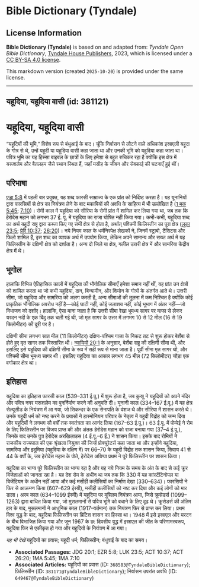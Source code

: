 # Bible Dictionary (Tyndale)

## License Information

**Bible Dictionary (Tyndale)** is based on and adapted from: _Tyndale Open Bible Dictionary_, [Tyndale House Publishers](https://tyndaleopenresources.com/), 2023, which is licensed under a [CC BY-SA 4.0 license](https://creativecommons.org/licenses/by-sa/4.0/legalcode.en).

This markdown version (created `2025-10-20`) is provided under the same license.



--------------------------------

## यहूदिया, यहूदिया वासी (id: 381121)

यहूदिया, यहूदिया वासी
=====================

“यहूदियों की भूमि,” विशेष रूप से बंधुआई के बाद। चूंकि निर्वासन से लौटने वाले अधिकांश इस्राएली यहूदा के गोत्र से थे, उन्हें यहूदी या यहूदिया वासी कहा जाता था और उनकी भूमि को यहूदिया कहा जाता था। पवित्र भूमि का यह हिस्सा बाइबल के छात्रों के लिए हमेशा से बहुत रुचिकर रहा है क्योंकि इस क्षेत्र में यरूशलेम और बैतलहम जैसे स्थान स्थित हैं, जहाँ मसीह के जीवन और सेवकाई की घटनाएँ हुई थीं।

परिभाषा
-------

[एज्रा 5:8](https://ref.ly/Ezra5:8) में पहली बार प्रयुक्त, यह शब्द फारसी साम्राज्य के एक प्रांत को निर्दिष्ट करता है। यह यूनानियों द्वारा फारसियों से क्षेत्र का नियंत्रण लेने के बाद मकाबियों की अवधि के साहित्य में भी उल्लेखित है ([1 मक 5:45](https://ref.ly/1Macc5:45); [7:10](https://ref.ly/1Macc7:10))। रोमी काल में यहूदिया को सीरिया के रोमी प्रांत में शामिल कर लिया गया था, जब तक कि हेरोदेस महान को लगभग 37 ई. पू. में यहूदिया का राजा घोषित नहीं किया गया। कभी\-कभी, यहूदिया शब्द का अर्थ यहूदी राष्ट्र द्वारा कब्जा किए गए सभी क्षेत्र से होता है, अर्थात् पश्चिमी फिलिस्तीन का पूरा क्षेत्र ([लूका 23:5](https://ref.ly/Luke23:5); [प्रेरि 10:37](https://ref.ly/Acts10:37); [26:20](https://ref.ly/Acts26:20))। नये नियम काल के धर्मनिरपेक्ष लेखकों ने, जिनमें स्ट्राबो, टैसिटस और फिलो शामिल हैं, इस शब्द का व्यापक अर्थ में उपयोग किया, लेकिन अपने सामान्य और सख्त अर्थ में यह फिलिस्तीन के दक्षिणी क्षेत्र को दर्शाता है। अन्य दो जिले या क्षेत्र, गलील उत्तरी क्षेत्र में और सामरिया केंद्रीय क्षेत्र में थे।

भूगोल
-----

हालांकि विभिन्न ऐतिहासिक कालों में यहूदिया की भौगोलिक सीमाएँ हमेशा समान नहीं थीं, यह प्रांत उन क्षेत्रों को शामिल करता था जो कभी यहूदिया, दान, बिन्यामीन, और शिमोन के गोत्रों के अंतर्गत आते थे। उत्तरी सीमा, जो यहूदिया और सामरिया को अलग करती है, अन्य सीमाओं की तुलना में कम निश्चित है क्योंकि कोई प्राकृतिक भौगोलिक अवरोध नहीं है—कोई घाटी नहीं, कोई जलाशय नहीं, कोई भूभाग में अंतर नहीं—जो विभाजन को दर्शाए। हालांकि, ऐसा माना जाता है कि उत्तरी सीमा रेखा भूमध्य सागर पर याफा से लेकर यरदन नदी के एक बिंदु तक चली गई थी, जो मृत सागर के उत्तर में लगभग 10 से 12 मील (16 से 19 किलोमीटर) की दूरी पर है।

दक्षिणी सीमा लगभग सात मील (11 किलोमीटर) दक्षिण\-पश्चिम गाज़ा के निकट तट से शुरू होकर बेर्शेबा से होते हुए मृत सागर तक विस्तारित थी। [न्यायियों 20:1](https://ref.ly/Judg20:1) के अनुसार, बेर्शेबा राष्ट्र की दक्षिणी सीमा थी, और इसलिए इसे यहूदिया की दक्षिणी सीमा के रूप में सही रूप से माना जाता है। पूर्वी सीमा मृत सागर थी, और पश्चिमी सीमा भूमध्य सागर थी। इसलिए यहूदिया का आकार लगभग 45 मील (72 किलोमीटर) चौड़ा एक वर्गाकार क्षेत्र था।

इतिहास
------

यहूदिया का इतिहास फारसी काल (539–331 ई.पू.) में शुरू होता है, जब कुस्रू ने यहूदियों को अपने मंदिर और पवित्र नगर यरूशलेम का पुनर्निर्माण करने की अनुमति दी। यूनानी काल (334–167 ई.पू.) में यह क्षेत्र सेल्यूसीड के नियंत्रण में आ गया, जो सिकन्दर के एक सेनापति के वंशज थे और सीरिया में शासन करते थे। उनके यहूदी धर्म को नष्ट करने के प्रयासों ने हास्मोनियन परिवार के नेतृत्व में यहूदी विद्रोह को जन्म दिया और यहूदियों ने लगभग सौ वर्षों तक स्वतंत्रता का आनंद लिया (167–63 ई.पू.)। 63 ई.पू. में पोम्पेई ने रोम के लिए फिलिस्तीन पर विजय प्राप्त की और अंततः हेरोदेस महान को राजा बनाया गया (37–4 ई.पू.), जिनके बाद उनके पुत्र हेरोदेस अरखिलाउस (4 ई.पू.–6 ई.) ने शासन किया। इसके बाद रोमियों ने राजकीय राज्यपाल की एक श्रृंखला नियुक्त की जिन्हें प्रोक्यूरेटर्स कहा जाता था और इन्होंने यहूदिया, सामरिया और इदूमिया (यहूदिया के दक्षिण में) पर 66–70 के यहूदी विद्रोह तक शासन किया, सिवाय 41 से 44 के वर्षों के, जब हेरोदेस महान के पोते, हेरोदेस अग्रिप्पा प्रथम ने पूरे फिलिस्तीन पर शासन किया।

यहूदिया का भाग्य पूरे फिलिस्तीन का भाग्य रहा है और यह नये नियम के समय के अंत के बाद से कई क्रूर विजेताओं को जानता रहा है। यह देश रोम के अधीन था जब तक कि 330 में यह कांस्टेंटिनोपल या बिजेंटियम के अधीन नहीं आया और कई मसीही कलीसियों का निर्माण देखा (330–634\)। फारसियों ने फिर से आक्रमण किया (607–629 ईस्वी), मसीही कलीसियों को नष्ट कर दिया और कई लोगों को मार डाला। अरब काल (634–1099 ईस्वी) में यहूदिया पर मुस्लिम नियंत्रण आया, जिसे क्रूसेडर्स (1099–1263\) द्वारा बाधित किया गया, जो मुसलमानों से पवित्र भूमि को बचाने के लिए दृढ़ थे। क्रूसेडर्स की अंतिम हार के बाद, मुसलमानों ने आधुनिक काल (1917–वर्तमान) तक नियंत्रण फिर से प्राप्त कर लिया। प्रथम विश्व युद्ध के बाद, यहूदिया फिलिस्तीन पर ब्रिटिश शासन का हिस्सा था। 1948 में इसे इस्राएल और यरदन के बीच विभाजित किया गया और जून 1967 के छ: दिवसीय युद्ध में इस्राएल की जीत के परिणामस्वरूप, यहूदिया फिर से एकीकृत हो गया और यहूदियों के नियंत्रण में आ गया।

*यह भी देखें* यहूदियों का प्रवास; यहूदी धर्म; फिलिस्तीन; बंधुवाई के बाद का समय।

* **Associated Passages:** JDG 20:1; EZR 5:8; LUK 23:5; ACT 10:37; ACT 26:20; 1MA 5:45; 1MA 7:10
* **Associated Articles:** यहूदियों का प्रवास (ID: `368583@TyndaleBibleDictionary`); फ़िलिस्तीन (ID: `381171@TyndaleBibleDictionary`); निर्वासन उपरांत अवधि (ID: `649467@TyndaleBibleDictionary`)

